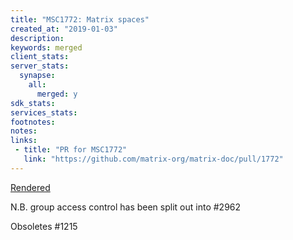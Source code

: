 ```yaml
---
title: "MSC1772: Matrix spaces"
created_at: "2019-01-03"
description:
keywords: merged
client_stats:
server_stats:
  synapse:
    all:
      merged: y
sdk_stats:
services_stats:
footnotes:
notes:
links:
 - title: "PR for MSC1772"
   link: "https://github.com/matrix-org/matrix-doc/pull/1772"
---
```

[Rendered](https://github.com/matrix-org/matrix-doc/blob/master/proposals/1772-groups-as-rooms.md)

N.B. group access control has been split out into #2962

Obsoletes #1215
